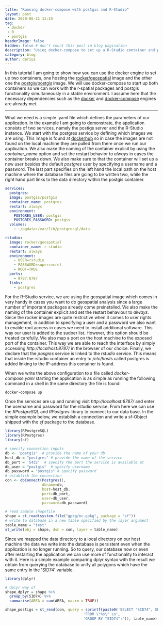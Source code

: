 ```yaml
---
title: "Running docker-compose with postgis and R-Studio"
layout: post
date: 2020-06-21 13:19
tag: 
 - docker
 - R
 - postgis
headerImage: false
hidden: false # don't count this post in blog pagination
description: "Using docker-compose to set up a R-Studio container and postgis."
category: blog
author: darius
---
```

In this tutorial I am going to show how you can use the docker engine to set up 
two containers, one hosting the [rocker/geospatial](https://hub.docker.com/r/rocker/geospatial) 
image and the other one the [postgis/postgis](https://hub.docker.com/r/postgis/postgis)
image. We will use docker-compose to start up both containers
so we can work with the r-spatial packages and postgis functionality simultaneously
in a stable environment.
I assume here that the necessary dependencies such as the [docker](https://docs.docker.com/get-docker/) and 
[docker-compose](https://docs.docker.com/compose/install/) engines are already met.

---

What we need is a simple .yaml file which defines the parameters of our application.
In the example I am going to demonstrate, the application consists of two services,
namely the postigs server and the R-Studio instance. We start with the postgres 
service by defining which images we are using. This image is found at [dockerhub](https://hub.docker.com/)
so in case the images are not found on the local machine they are pulled from there
once we run our application. We also make the naming of the container explicit by
using the _container_name_ option and set the restart behavior to _always_ in cases
the container breaks down. We also make sure to that the container will set up
a new user besides the default _postgres_ user by specifying a username and a password.
The last part specifies on the left hand the local path on the host machine where 
the database files are going to be written two, while the right hand part
links to the data directory within the postgis container.


```yaml
services:
  postgres:
  image: postgis/postgis
  container_name: postgres
  restart: always
  environment:
    POSTGRES_USER: postgis
    POSTGRES_PASSWORD: postgis
  volumes:
    - ~/pgdata:/var/lib/postgresql/data

rstudio:
  image: rocker/geospatial
  container_name: r-studio
  restart: always
  environment:
    - USER=rstudio
    - PASSWORD=supersecret
    - ROOT=TRUE
  ports:
    - 8787:8787
  links: 
    - postgres
```

For the R-Studio service, we are using the geospatial image which comes in very
handy in cases you want to do geospatial analysis since a large number of important
packages already come preinstalled. We also make the naming of the container explicit
and set the restart behaviour to _always_. Since the rocker images are quite restrictive
when it comes to user rights management, in addition to specifying a user and a 
password we also want to enable root access in cases we need to install additional
software. This way our user is added to the sudoer list. However, this option
should be treated carefully. We also map a port on the host machine to the exposed
port of the container. This way we are able to reach the interface by simply 
accessing *http://localhost:8787/* in the browser of our choice. Finally, we declare
that the _posgres_ service is linked to the _rstudio_ service. This means that inside
the rstudio container an entry to _/etc/hosts_ called postgres is added linking
to the IP-address this container is found.

When we write the above configuration to a file called _docker-compose.yaml_ starting
the application is as simple as running the following command in a shell in the
same directory the file is found:


```bash
docker-compose up
```

Once the services are up and running visit *http://localhost:8787/* and enter 
the username and password for the rstudio service. From here we can use the _RPostgreSQL_
and _RPostgres_ library to connect to our data base. In the simple example below,
we establish a connection and write a sf-Object shipped with the _sf_ package to the 
database.


```r
library(RPostgreSQL)
library(RPostgres)
library(sf)

# specify connection inputs
db <- 'postgis'  # provide the name of your db
host_db = "postgres" # provide the name of the service
db_port = '5432'  # specify the port the service is available at
db_user = "postgis"  # specify username
db_password = "postgis" # specify password
# establish the connection
con <- dbConnect(Postgres(), 
                 dbname=db, 
                 host=host_db, 
                 port=db_port, 
                 user=db_user, 
                 password=db_password)

# read sample shapefile
shape = st_read(system.file("gpkg/nc.gpkg", package = "sf"))
# write to database in a new table specified by the layer argument
table_name = "test"
st_write(obj = shape, dsn = con, layer = table_name)
```

Since we mapped the data directory to a local directory on our host machine
the data we write into the database is persistent even when the application 
is no longer running. So to query, our database now or even after restarting the 
application we can use more sf functionality to interact with it.
Here is a simple example comparing dplyr syntax with the result we obtain from
querying the database to unify all polygons which have the same entry in the 'SID74' 
variable.


```r
library(dplyr)

# dplyr way of 
shape_dplyr = shape %>%
  group_by(SID74) %>%
  summarise(AREA = sum(AREA, na.rm = TRUE))

shape_postigs = st_read(con, query = sprintf(paste0('SELECT "SID74", SUM("AREA") as "AREA", ST_UNION(geom) as geom \n',
                                    'FROM \"%s\" \n',
                                    'GROUP BY "SID74";')), table_name)
```



